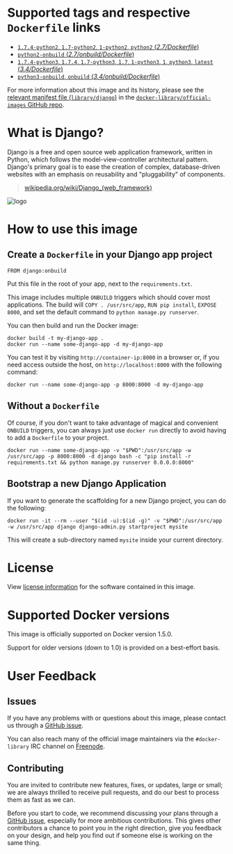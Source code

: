 # Supported tags and respective `Dockerfile` links

-	[`1.7.4-python2`, `1.7-python2`, `1-python2`, `python2` (*2.7/Dockerfile*)](https://github.com/docker-library/django/blob/a3ae98081865ff8aab7524c98318568c32828ed1/2.7/Dockerfile)
-	[`python2-onbuild` (*2.7/onbuild/Dockerfile*)](https://github.com/docker-library/django/blob/a3ae98081865ff8aab7524c98318568c32828ed1/2.7/onbuild/Dockerfile)
-	[`1.7.4-python3`, `1.7.4`, `1.7-python3`, `1.7`, `1-python3`, `1`, `python3`, `latest` (*3.4/Dockerfile*)](https://github.com/docker-library/django/blob/a3ae98081865ff8aab7524c98318568c32828ed1/3.4/Dockerfile)
-	[`python3-onbuild`, `onbuild` (*3.4/onbuild/Dockerfile*)](https://github.com/docker-library/django/blob/a3ae98081865ff8aab7524c98318568c32828ed1/3.4/onbuild/Dockerfile)

For more information about this image and its history, please see the [relevant manifest file (`library/django`)](https://github.com/docker-library/official-images/blob/master/library/django) in the [`docker-library/official-images` GitHub repo](https://github.com/docker-library/official-images).

# What is Django?

Django is a free and open source web application framework, written in Python, which follows the model-view-controller architectural pattern. Django's primary goal is to ease the creation of complex, database-driven websites with an emphasis on reusability and "pluggability" of components.

> [wikipedia.org/wiki/Django_(web_framework)](https://en.wikipedia.org/wiki/Django_%28web_framework%29)

![logo](https://raw.githubusercontent.com/docker-library/docs/master/django/logo.png)

# How to use this image

## Create a `Dockerfile` in your Django app project

	FROM django:onbuild

Put this file in the root of your app, next to the `requirements.txt`.

This image includes multiple `ONBUILD` triggers which should cover most applications. The build will `COPY . /usr/src/app`, `RUN pip install`, `EXPOSE 8000`, and set the default command to `python manage.py runserver`.

You can then build and run the Docker image:

	docker build -t my-django-app .
	docker run --name some-django-app -d my-django-app

You can test it by visiting `http://container-ip:8000` in a browser or, if you need access outside the host, on `http://localhost:8000` with the following command:

	docker run --name some-django-app -p 8000:8000 -d my-django-app

## Without a `Dockerfile`

Of course, if you don't want to take advantage of magical and convenient `ONBUILD` triggers, you can always just use `docker run` directly to avoid having to add a `Dockerfile` to your project.

	docker run --name some-django-app -v "$PWD":/usr/src/app -w /usr/src/app -p 8000:8000 -d django bash -c "pip install -r requirements.txt && python manage.py runserver 0.0.0.0:8000"

## Bootstrap a new Django Application

If you want to generate the scaffolding for a new Django project, you can do the following:

	docker run -it --rm --user "$(id -u):$(id -g)" -v "$PWD":/usr/src/app -w /usr/src/app django django-admin.py startproject mysite

This will create a sub-directory named `mysite` inside your current directory.

# License

View [license information](https://github.com/django/django/blob/master/LICENSE) for the software contained in this image.

# Supported Docker versions

This image is officially supported on Docker version 1.5.0.

Support for older versions (down to 1.0) is provided on a best-effort basis.

# User Feedback

## Issues

If you have any problems with or questions about this image, please contact us through a [GitHub issue](https://github.com/docker-library/django/issues).

You can also reach many of the official image maintainers via the `#docker-library` IRC channel on [Freenode](https://freenode.net).

## Contributing

You are invited to contribute new features, fixes, or updates, large or small; we are always thrilled to receive pull requests, and do our best to process them as fast as we can.

Before you start to code, we recommend discussing your plans through a [GitHub issue](https://github.com/docker-library/django/issues), especially for more ambitious contributions. This gives other contributors a chance to point you in the right direction, give you feedback on your design, and help you find out if someone else is working on the same thing.

